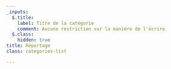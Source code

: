 ```yaml
---
_inputs:
  $.title:
    label: Titre de la catégorie
    comment: Aucune restriction sur la manière de l'écrire
  $.class:
    hidden: true
title: Reportage
class: categories-list

---
```

